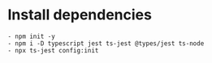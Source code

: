 # Install dependencies
    - npm init -y
    - npm i -D typescript jest ts-jest @types/jest ts-node
    - npx ts-jest config:init